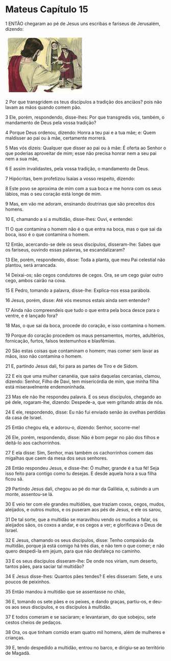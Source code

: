 # Mateus Capítulo 15

1	ENTÃO chegaram ao pé de Jesus uns escribas e fariseus de Jerusalém, dizendo:

![](.img/40_Mt_15_01_RG.jpg)

2	Por que transgridem os teus discípulos a tradição dos anciãos? pois não lavam as mãos quando comem pão.

3	Ele, porém, respondendo, disse-lhes: Por que transgredis vós, também, o mandamento de Deus pela vossa tradição?

4	Porque Deus ordenou, dizendo: Honra a teu pai e a tua mãe; e: Quem maldisser ao pai ou à mãe, certamente morrerá.

5	Mas vós dizeis: Qualquer que disser ao pai ou à mãe: É oferta ao Senhor o que poderias aproveitar de mim; esse não precisa honrar nem a seu pai nem a sua mãe,

6	E assim invalidastes, pela vossa tradição, o mandamento de Deus.

7	Hipócritas, bem profetizou Isaías a vosso respeito, dizendo:

8	Este povo se aproxima de mim com a sua boca e me honra com os seus lábios, mas o seu coração está longe de mim.

9	Mas, em vão me adoram, ensinando doutrinas que são preceitos dos homens.

10	E, chamando a si a multidão, disse-lhes: Ouvi, e entendei:

11	O que contamina o homem não é o que entra na boca, mas o que sai da boca, isso é o que contamina o homem.

12	Então, acercando-se dele os seus discípulos, disseram-lhe: Sabes que os fariseus, ouvindo essas palavras, se escandalizaram?

13	Ele, porém, respondendo, disse: Toda a planta, que meu Pai celestial não plantou, será arrancada.

14	Deixai-os; são cegos condutores de cegos. Ora, se um cego guiar outro cego, ambos cairão na cova.

15	E Pedro, tomando a palavra, disse-lhe: Explica-nos essa parábola.

16	Jesus, porém, disse: Até vós mesmos estais ainda sem entender?

17	Ainda não compreendeis que tudo o que entra pela boca desce para o ventre, e é lançado fora?

18	Mas, o que sai da boca, procede do coração, e isso contamina o homem.

19	Porque do coração procedem os maus pensamentos, mortes, adultérios, fornicação, furtos, falsos testemunhos e blasfêmias.

20	São estas coisas que contaminam o homem; mas comer sem lavar as mãos, isso não contamina o homem.

21	E, partindo Jesus dali, foi para as partes de Tiro e de Sidom.

22	E eis que uma mulher cananéia, que saíra daquelas cercanias, clamou, dizendo: Senhor, Filho de Davi, tem misericórdia de mim, que minha filha está miseravelmente endemoninhada.

23	Mas ele não lhe respondeu palavra. E os seus discípulos, chegando ao pé dele, rogaram-lhe, dizendo: Despede-a, que vem gritando atrás de nós.

24	E ele, respondendo, disse: Eu não fui enviado senão às ovelhas perdidas da casa de Israel.

25	Então chegou ela, e adorou-o, dizendo: Senhor, socorre-me!

26	Ele, porém, respondendo, disse: Não é bom pegar no pão dos filhos e deitá-lo aos cachorrinhos.

27	E ela disse: Sim, Senhor, mas também os cachorrinhos comem das migalhas que caem da mesa dos seus senhores.

28	Então respondeu Jesus, e disse-lhe: Ó mulher, grande é a tua fé! Seja isso feito para contigo como tu desejas. E desde aquela hora a sua filha ficou sã.

29	Partindo Jesus dali, chegou ao pé do mar da Galiléia, e, subindo a um monte, assentou-se lá.

30	E veio ter com ele grandes multidões, que traziam coxos, cegos, mudos, aleijados, e outros muitos, e os puseram aos pés de Jesus, e ele os sarou,

31	De tal sorte, que a multidão se maravilhou vendo os mudos a falar, os aleijados sãos, os coxos a andar, e os cegos a ver; e glorificava o Deus de Israel.

32	E Jesus, chamando os seus discípulos, disse: Tenho compaixão da multidão, porque já está comigo há três dias, e não tem o que comer; e não quero despedi-la em jejum, para que não desfaleça no caminho.

33	E os seus discípulos disseram-lhe: De onde nos viriam, num deserto, tantos pães, para saciar tal multidão?

34	E Jesus disse-lhes: Quantos pães tendes? E eles disseram: Sete, e uns poucos de peixinhos.

35	Então mandou à multidão que se assentasse no chão,

36	E, tomando os sete pães e os peixes, e dando graças, partiu-os, e deu-os aos seus discípulos, e os discípulos à multidão.

37	E todos comeram e se saciaram; e levantaram, do que sobejou, sete cestos cheios de pedaços.

38	Ora, os que tinham comido eram quatro mil homens, além de mulheres e crianças.

39	E, tendo despedido a multidão, entrou no barco, e dirigiu-se ao território de Magadã.

